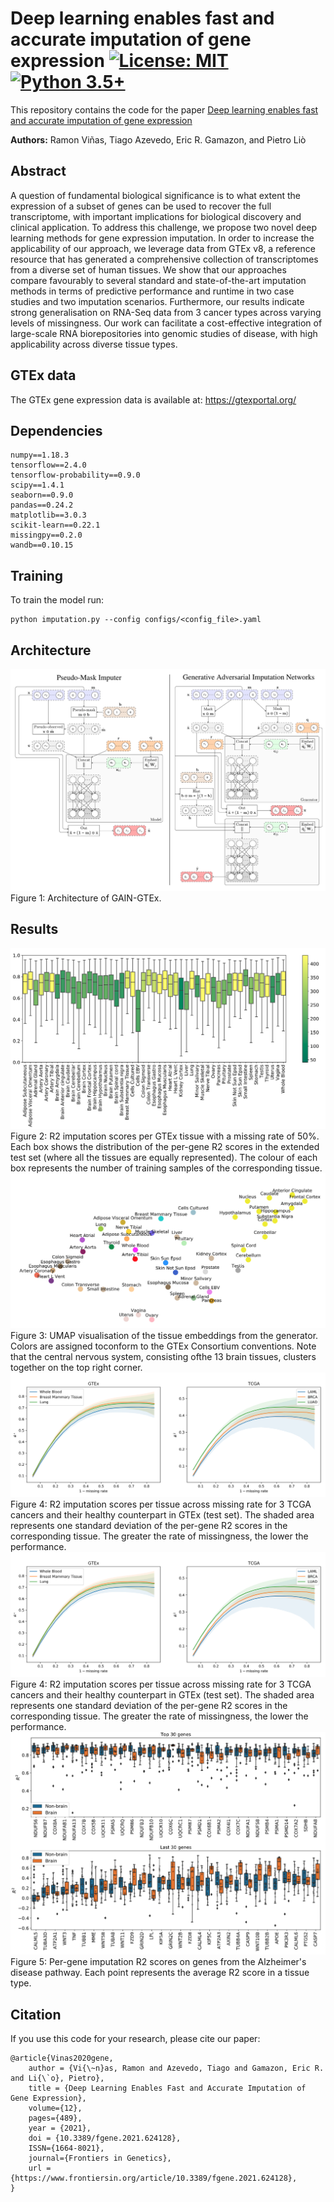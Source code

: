 # Deep learning enables fast and accurate imputation of gene expression [![License: MIT](https://img.shields.io/badge/License-MIT-yellow.svg)](https://github.com/rvinas/GAIN-GTEx/blob/master/LICENSE) [![Python 3.5+](https://img.shields.io/badge/python-3.5+-blue.svg)](https://www.python.org/downloads/release/python-350/)
This repository contains the code for the paper [Deep learning enables fast and accurate imputation of gene expression](https://www.frontiersin.org/articles/10.3389/fgene.2021.624128/full)

**Authors:** Ramon Viñas, Tiago Azevedo, Eric R. Gamazon, and Pietro Liò

## Abstract
A question of fundamental biological significance is to what extent the expression of a subset of genes can be used to recover the full transcriptome, with important implications for biological discovery and clinical application. To address this challenge, we propose two novel deep learning methods for gene expression imputation. In order to increase the applicability of our approach, we leverage data from GTEx v8, a reference resource that has generated a comprehensive collection of transcriptomes from a diverse set of human tissues. We show that our approaches compare favourably to several standard and state-of-the-art imputation methods in terms of predictive performance and runtime in two case studies and two imputation scenarios. Furthermore, our results indicate strong generalisation on RNA-Seq data from 3 cancer types across varying levels of missingness. Our work can facilitate a cost-effective integration of large-scale RNA biorepositories into genomic studies of disease, with high applicability across diverse tissue types.
## GTEx data
The GTEx gene expression data is available at: https://gtexportal.org/

## Dependencies
```
numpy==1.18.3
tensorflow==2.4.0
tensorflow-probability==0.9.0
scipy==1.4.1
seaborn==0.9.0
pandas==0.24.2
matplotlib==3.0.3
scikit-learn==0.22.1
missingpy==0.2.0
wandb==0.10.15
```

## Training
To train the model run:
```
python imputation.py --config configs/<config_file>.yaml
```

## Architecture

<img src="figures/architecture.png" width="1000">
Figure 1: Architecture of GAIN-GTEx.


## Results
![Tissue results](figures/tissue_results.png)
Figure 2: R2 imputation scores per GTEx tissue with a missing rate of 50%. Each box shows the distribution of the per-gene R2 scores in the extended test set (where all the tissues are equally represented). The colour of each box represents the number of training samples of the corresponding tissue.
![Tissue embeddings](figures/tissue_embeddings.png)
Figure 3: UMAP visualisation of the tissue embeddings from the generator. Colors are assigned toconform to the GTEx Consortium conventions. Note that the central nervous system, consisting ofthe 13 brain tissues, clusters together on the top right corner.
![R2 across missing rate](figures/r2_missingrate.png)
Figure 4: R2 imputation scores per tissue across missing rate for 3 TCGA cancers and their healthy counterpart in GTEx (test set). The shaded area represents one standard deviation of the per-gene R2 scores in the corresponding tissue. The greater the rate of missingness, the lower the performance.
![R2 across missing rate](figures/r2_missingrate.png)
Figure 4: R2 imputation scores per tissue across missing rate for 3 TCGA cancers and their healthy counterpart in GTEx (test set). The shaded area represents one standard deviation of the per-gene R2 scores in the corresponding tissue. The greater the rate of missingness, the lower the performance.
![R2 across missing rate](figures/top_last_30_genes_alzheimer.png)
Figure 5: Per-gene imputation R2 scores on genes from the Alzheimer's disease pathway. Each point represents the average R2 score in a tissue type.

## Citation
If you use this code for your research, please cite our paper:

```
@article{Vinas2020gene,
	author = {Vi{\~n}as, Ramon and Azevedo, Tiago and Gamazon, Eric R. and Li{\`o}, Pietro},
	title = {Deep Learning Enables Fast and Accurate Imputation of Gene Expression},
	volume={12},      
	pages={489}, 
	year = {2021},
	doi = {10.3389/fgene.2021.624128},
	ISSN={1664-8021},
	journal={Frontiers in Genetics}, 
	url = {https://www.frontiersin.org/article/10.3389/fgene.2021.624128},
}
```


